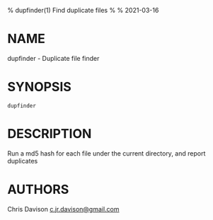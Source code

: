 % dupfinder(1) Find duplicate files
%
% 2021-03-16


# NAME

dupfinder - Duplicate file finder

# SYNOPSIS

    dupfinder

# DESCRIPTION

Run a md5 hash for each file under the current directory, and report duplicates

# AUTHORS

Chris Davison <c.jr.davison@gmail.com>
